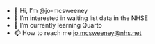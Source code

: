 - 👋 Hi, I’m @jo-mcsweeney
- 👀 I’m interested in waiting list data in the NHSE
- 🌱 I’m currently learning Quarto
- 📫 How to reach me jo.mcsweeney@nhs.net

<!---
jo-mcsweeney/jo-mcsweeney is a ✨ special ✨ repository because its `README.md` (this file) appears on your GitHub profile.
You can click the Preview link to take a look at your changes.
--->
